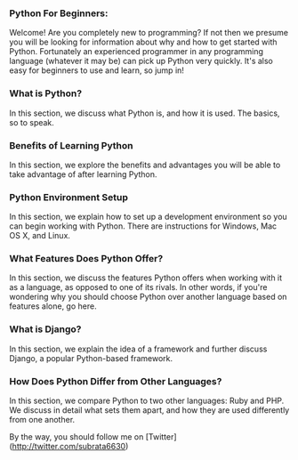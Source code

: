 ### Python For Beginners:

Welcome! Are you completely new to programming? If not then we presume you will be looking for information about why and how to get started with Python. 
Fortunately an experienced programmer in any programming language (whatever it may be) can pick up Python very quickly. It's also easy for beginners to use and learn, so jump in!



### What is Python?
In this section, we discuss what Python is, and how it is used. The basics, so to speak.


### Benefits of Learning Python
In this section, we explore the benefits and advantages you will be able to take advantage of after learning Python.


### Python Environment Setup
In this section, we explain how to set up a development environment so you can begin working with Python. There are instructions for Windows, Mac OS X, and Linux.


### What Features Does Python Offer?
In this section, we discuss the features Python offers when working with it as a language, as opposed to one of its rivals. In other words, if you're wondering why you should choose Python over another language based on features alone, go here.


### What is Django?
In this section, we explain the idea of a framework and further discuss Django, a popular Python-based framework.


### How Does Python Differ from Other Languages?
In this section, we compare Python to two other languages: Ruby and PHP. We discuss in detail what sets them apart, and how they are used differently from one another.


By the way, you should follow me on [Twitter] (http://twitter.com/subrata6630) 
